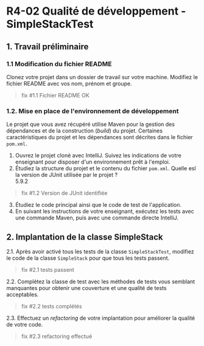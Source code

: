 # R4-02 Qualité de développement - SimpleStackTest

## 1. Travail préliminaire

### 1.1 Modification du fichier README

Clonez votre projet dans un dossier de travail sur votre machine.
Modifiez le fichier README avec vos nom, prénom et groupe.

> fix #1.1 Fichier README OK

### 1.2. Mise en place de l'environnement de développement

Le projet que vous avez récupéré utilise Maven pour la gestion des dépendances et de la construction (_build_) du projet.
Certaines caractéristiques du projet et les dépendances sont décrites dans le fichier ``pom.xml``.

1. Ouvrez le projet cloné avec IntelliJ.
Suivez les indications de votre enseignant pour disposer d'un environnement prêt à l'emploi.
2. Étudiez la structure du projet et le contenu du fichier ``pom.xml``.
Quelle esl la version de JUnit utilisée par le projet ?  
5.9.2

> fix #1.2 Version de JUnit identifiée

3. Étudiez le code principal ainsi que le code de test de l'application.
4. En suivant les instructions de votre enseignant, exécutez les tests avec une commande Maven, puis avec une commande directe IntelliJ.

## 2. Implantation de la classe SimpleStack

2.1. Après avoir activé tous les tests de la classe ``SimpleStackTest``, modifiez le code de la classe ``SimpleStack`` pour que tous les tests passent.

> fix #2.1 tests passent

2.2. Complétez la classe de test avec les méthodes de tests vous semblant manquantes pour obtenir une couverture et une qualité de tests acceptables.

> fix #2.2 tests complétés

2.3. Effectuez un _refactoring_ de votre implantation pour améliorer la qualité de votre code.

> fix #2.3 refactoring effectué





